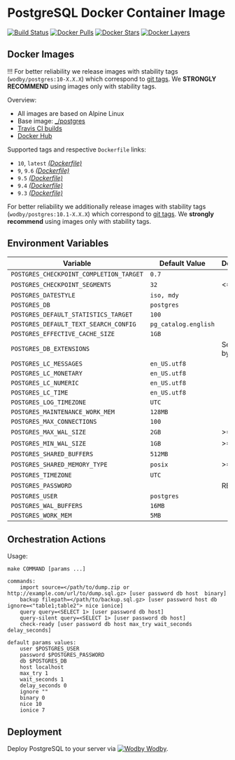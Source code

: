 # PostgreSQL Docker Container Image

[![Build Status](https://travis-ci.org/wodby/postgres.svg?branch=master)](https://travis-ci.org/wodby/postgres)
[![Docker Pulls](https://img.shields.io/docker/pulls/wodby/postgres.svg)](https://hub.docker.com/r/wodby/postgres)
[![Docker Stars](https://img.shields.io/docker/stars/wodby/postgres.svg)](https://hub.docker.com/r/wodby/postgres)
[![Docker Layers](https://images.microbadger.com/badges/image/wodby/postgres.svg)](https://microbadger.com/images/wodby/postgres)

## Docker Images

!!! For better reliability we release images with stability tags (`wodby/postgres:10-X.X.X`) which correspond to [git tags](https://github.com/wodby/postgres/releases). We **STRONGLY RECOMMEND** using images only with stability tags. 

Overview:

* All images are based on Alpine Linux
* Base image: [_/postgres](https://hub.docker.com/r/_/postgres)
* [Travis CI builds](https://travis-ci.org/wodby/postgres) 
* [Docker Hub](https://hub.docker.com/r/wodby/postgres)

[_(Dockerfile)_]: https://github.com/wodby/postgres/tree/master/Dockerfile

Supported tags and respective `Dockerfile` links:

* `10`, `latest` [_(Dockerfile)_]
* `9`, `9.6` [_(Dockerfile)_]
* `9.5` [_(Dockerfile)_]
* `9.4` [_(Dockerfile)_]
* `9.3` [_(Dockerfile)_]

For better reliability we additionally release images with stability tags (`wodby/postgres:10.1-X.X.X`) which correspond to [git tags](https://github.com/wodby/postgres/releases). We **strongly recommend** using images only with stability tags. 

## Environment Variables

| Variable                                | Default Value        | Description        |
| --------------------------------------- | -------------------- | ------------------ |
| `POSTGRES_CHECKPOINT_COMPLETION_TARGET` | `0.7`                |                    |
| `POSTGRES_CHECKPOINT_SEGMENTS`          | `32`                 | <=9.4              |
| `POSTGRES_DATESTYLE`                    | `iso, mdy`           |                    |
| `POSTGRES_DB`                           | `postgres`           |                    |
| `POSTGRES_DEFAULT_STATISTICS_TARGET`    | `100`                |                    |
| `POSTGRES_DEFAULT_TEXT_SEARCH_CONFIG`   | `pg_catalog.english` |                    |
| `POSTGRES_EFFECTIVE_CACHE_SIZE`         | `1GB`                |                    |
| `POSTGRES_DB_EXTENSIONS`                |                      | Separated by comma |
| `POSTGRES_LC_MESSAGES`                  | `en_US.utf8`         |                    |
| `POSTGRES_LC_MONETARY`                  | `en_US.utf8`         |                    |
| `POSTGRES_LC_NUMERIC`                   | `en_US.utf8`         |                    |
| `POSTGRES_LC_TIME`                      | `en_US.utf8`         |                    |
| `POSTGRES_LOG_TIMEZONE`                 | `UTC`                |                    |
| `POSTGRES_MAINTENANCE_WORK_MEM`         | `128MB`              |                    |
| `POSTGRES_MAX_CONNECTIONS`              | `100`                |                    |
| `POSTGRES_MAX_WAL_SIZE`                 | `2GB`                | >=9.5              |
| `POSTGRES_MIN_WAL_SIZE`                 | `1GB`                | >=9.5              |
| `POSTGRES_SHARED_BUFFERS`               | `512MB`              |                    |
| `POSTGRES_SHARED_MEMORY_TYPE`           | `posix`              | >=9.4              |
| `POSTGRES_TIMEZONE`                     | `UTC`                |                    |
| `POSTGRES_PASSWORD`                     |                      | REQUIRED           |
| `POSTGRES_USER`                         | `postgres`           |                    |
| `POSTGRES_WAL_BUFFERS`                  | `16MB`               |                    |
| `POSTGRES_WORK_MEM`                     | `5MB`                |                    |

## Orchestration Actions

Usage:
```
make COMMAND [params ...]
 
commands:
    import source=</path/to/dump.zip or http://example.com/url/to/dump.sql.gz> [user password db host  binary] 
    backup filepath=</path/to/backup.sql.gz> [user password host db ignore=<"table1;table2"> nice ionice] 
    query query=<SELECT 1> [user password db host] 
    query-silent query=<SELECT 1> [user password db host]
    check-ready [user password db host max_try wait_seconds delay_seconds]  
    
default params values:
    user $POSTGRES_USER
    password $POSTGRES_PASSWORD
    db $POSTGRES_DB
    host localhost
    max_try 1
    wait_seconds 1
    delay_seconds 0
    ignore ""
    binary 0
    nice 10
    ionice 7    
```

## Deployment

Deploy PostgreSQL to your server via [![Wodby](https://www.google.com/s2/favicons?domain=wodby.com) Wodby](https://cloud.wodby.com/stackhub/68172333-6d47-46e0-afd9-08c2170a73b0).
